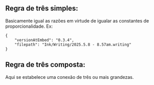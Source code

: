 ## Regra de três simples:

Basicamente igual as razões em virtude de igualar as constantes de proporcionalidade. Ex:

```handwritten-ink
{
	"versionAtEmbed": "0.3.4",
	"filepath": "Ink/Writing/2025.5.8 - 8.57am.writing"
}
```


## Regra de três composta:

Aqui se estabelece uma conexão de três ou mais grandezas.

